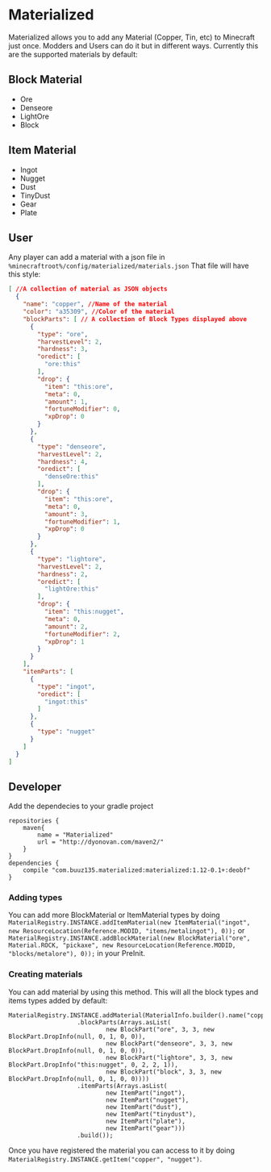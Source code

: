 # Materialized
Materialized allows you to add any Material (Copper, Tin, etc) to Minecraft just once. Modders and Users can do it but in different ways. Currently this are the supported materials by default:

## Block Material
* Ore
* Denseore
* LightOre
* Block

## Item Material
* Ingot
* Nugget
* Dust
* TinyDust
* Gear
* Plate

## User
Any player can add a material with a json file in `%minecraftroot%/config/materialized/materials.json`
That file will have this style:
```JSON
[ //A collection of material as JSON objects
  {
    "name": "copper", //Name of the material
    "color": "a35309", //Color of the material
    "blockParts": [ // A collection of Block Types displayed above
      {
        "type": "ore", 
        "harvestLevel": 2,
        "hardness": 3,
        "oredict": [
          "ore:this"
        ],
        "drop": {
          "item": "this:ore",
          "meta": 0,
          "amount": 1,
          "fortuneModifier": 0,
          "xpDrop": 0
        }
      },
      {
        "type": "denseore",
        "harvestLevel": 2,
        "hardness": 4,
        "oredict": [
          "denseOre:this"
        ],
        "drop": {
          "item": "this:ore",
          "meta": 0,
          "amount": 3,
          "fortuneModifier": 1,
          "xpDrop": 0
        }
      },
      {
        "type": "lightore",
        "harvestLevel": 2,
        "hardness": 2,
        "oredict": [
          "lightOre:this"
        ],
        "drop": {
          "item": "this:nugget",
          "meta": 0,
          "amount": 2,
          "fortuneModifier": 2,
          "xpDrop": 1
        }
      }
    ],
    "itemParts": [
      {
        "type": "ingot",
        "oredict": [
          "ingot:this"
        ]
      },
      {
        "type": "nugget"
      }
    ]
  }
]
```
## Developer
Add the dependecies to your gradle project
```
repositories {
    maven{
        name = "Materialized"
        url = "http://dyonovan.com/maven2/"
    }
}
dependencies {
    compile "com.buuz135.materialized:materialized:1.12-0.1+:deobf"
}
```
### Adding types
You can add more BlockMaterial or ItemMaterial types by doing 
```MaterialRegistry.INSTANCE.addItemMaterial(new ItemMaterial("ingot", new ResourceLocation(Reference.MODID, "items/metalingot"), 0));```
or 
```MaterialRegistry.INSTANCE.addBlockMaterial(new BlockMaterial("ore", Material.ROCK, "pickaxe", new ResourceLocation(Reference.MODID, "blocks/metalore"), 0));```
in your PreInit.

### Creating materials
You can add material by using this method. This will all the block types and items types added by default:
```
MaterialRegistry.INSTANCE.addMaterial(MaterialInfo.builder().name("copper").color("a35309")
                   .blockParts(Arrays.asList(
                           new BlockPart("ore", 3, 3, new BlockPart.DropInfo(null, 0, 1, 0, 0)),
                           new BlockPart("denseore", 3, 3, new BlockPart.DropInfo(null, 0, 1, 0, 0)),
                           new BlockPart("lightore", 3, 3, new BlockPart.DropInfo("this:nugget", 0, 2, 2, 1)),
                           new BlockPart("block", 3, 3, new BlockPart.DropInfo(null, 0, 1, 0, 0))))
                   .itemParts(Arrays.asList(
                           new ItemPart("ingot"),
                           new ItemPart("nugget"),
                           new ItemPart("dust"),
                           new ItemPart("tinydust"),
                           new ItemPart("plate"),
                           new ItemPart("gear")))
                   .build());
```
Once you have registered the material you can access to it by doing ```MaterialRegistry.INSTANCE.getItem("copper", "nugget")```.